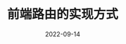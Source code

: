 ---
  title: 前端路由的实现方式
  date: 2022-09-14
  sidebar: heading
  breadcrumb: true
  lastUpdated: true
  contributors: true
  editLink: false
  category: Javascript
  tag:
    - 路由
---